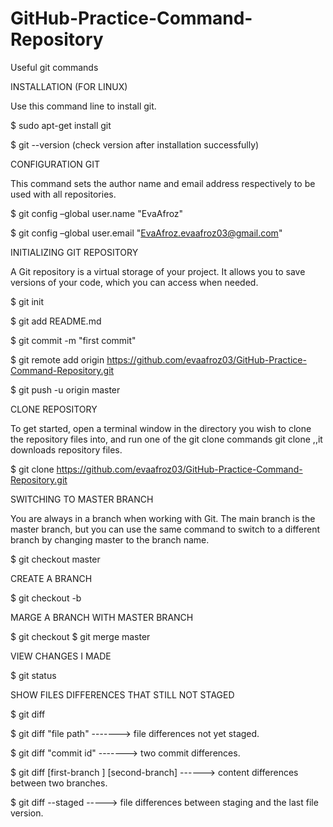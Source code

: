 # GitHub-Practice-Command-Repository
Useful git commands

INSTALLATION (FOR LINUX)

Use this command line to install git.

$ sudo apt-get install git

$ git --version (check version after installation successfully)

CONFIGURATION GIT

This command sets the author name and email address respectively to be used with all  repositories.

$ git config –global user.name "EvaAfroz"

$ git config –global user.email "EvaAfroz.evaafroz03@gmail.com"

INITIALIZING GIT REPOSITORY 

A Git repository is a virtual storage of your project. It allows you to save versions of your code, which you can access when needed. 

$ git init

$ git add README.md

$ git commit -m "first commit"

$ git remote add origin https://github.com/evaafroz03/GitHub-Practice-Command-Repository.git

$ git push -u origin master

CLONE REPOSITORY

To get started, open a terminal window in the directory you wish to clone the repository files into, and run one of the git clone commands git clone <repository path> ,,it downloads repository files.
  
$ git clone https://github.com/evaafroz03/GitHub-Practice-Command-Repository.git

SWITCHING TO MASTER BRANCH

You are always in a branch when working with Git. The main branch is the master branch, but you can use the same command to switch to a different branch by changing master to the branch name.

$ git checkout master

CREATE A BRANCH

$ git checkout -b <name-of-branch>
  
MARGE A BRANCH WITH MASTER BRANCH

$ git checkout <name-of-branch>
$ git merge master

VIEW CHANGES I MADE

$ git status

SHOW FILES DIFFERENCES THAT STILL NOT STAGED

$ git diff 

$ git diff "file path" -------> file differences not yet staged.

$ git diff "commit id" -------> two commit differences.

$ git diff [first-branch ] [second-branch] ------> content differences between two branches.

$ git diff --staged -----> file differences between staging and the last file version.






